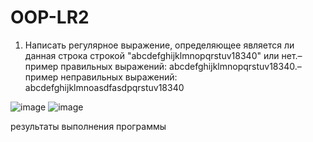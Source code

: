 # OOP-LR2
1) Написать регулярное выражение, определяющее является ли данная строка строкой "abcdefghijklmnopqrstuv18340" или нет.– пример правильных выражений: abcdefghijklmnopqrstuv18340.– пример неправильных выражений: abcdefghijklmnoasdfasdpqrstuv18340

![image](https://github.com/user-attachments/assets/08aa23bd-80f1-40be-8e60-78444c563d19)
![image](https://github.com/user-attachments/assets/5991b10f-c551-4a4b-9f71-dd0ab77a480d)

результаты выполнения программы
